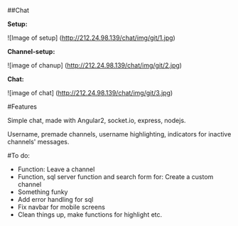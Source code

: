 ##Chat

**Setup:**

![Image of setup]
(http://212.24.98.139/chat/img/git/1.jpg)

**Channel-setup:**

![image of chanup]
(http://212.24.98.139/chat/img/git/2.jpg)

**Chat:**

![image of chat]
(http://212.24.98.139/chat/img/git/3.jpg)

#Features

Simple chat, made with Angular2, socket.io, express, nodejs.

Username, premade channels, username highlighting, indicators for inactive channels' messages.

#To do:

- Function: Leave a channel
- Function, sql server function and search form for: Create a custom channel
- Something funky
- Add error handling for sql
- Fix navbar for mobile screens
- Clean things up, make functions for highlight etc.


